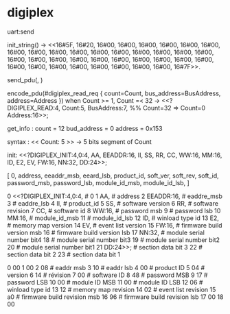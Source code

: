 # digiplex


uart:send

init_string() ->
    <<16#5F, 16#20, 16#00, 16#00, 16#00, 16#00, 16#00, 16#00, 
      16#00, 16#00, 16#00, 16#00, 16#00, 16#00, 16#00, 16#00, 
      16#00, 16#00, 16#00, 16#00, 16#00, 16#00, 16#00, 16#00, 
      16#00, 16#00, 16#00, 16#00, 16#00, 16#00, 16#00, 16#00, 
      16#00, 16#00, 16#00, 16#00, 16#7F>>.

send_pdu(<request type>, <state>)

encode_pdu(#digiplex_read_req { count=Count,
				bus_address=BusAddress,
				address=Address }) 
  when Count >= 1, Count =< 32 ->
    <<?DIGIPLEX_READ:4,
      Count:5, BusAddress:7,  %% Count=32 => Count=0
      Address:16>>;

get_info : 
    count = 12
    bud_address = 0
    address = 0x153

syntax :
    << Count: 5 >> -> 5 bits segment of Count

init:
  <<?DIGIPLEX_INIT:4,0:4, AA, EEADDR:16, II, SS, RR, CC, WW:16, MM:16, ID, E2, EV, FW:16, NN:32, DD:24>>;

  [ 0, address, eeaddr_msb, eeard_lsb, product_id, soft_ver, soft_rev, soft_id, password_msb, password_lsb, module_id_msb, module_id_lsb, ]

  0  <<?DIGIPLEX_INIT:4,0:4, # 0
  1  AA,                     # address
  2  EEADDR:16,              # eaddre_msb
  3                          # eaddre_lsb
  4  II,                     # product_id
  5  SS,                     # software version
  6  RR,                     # software revision
  7  CC,                     # software id
  8  WW:16,                  # password msb
  9                          # password lsb
  10  MM:16,                  # module_id_msb
  11                          # module_id_lsb
  12  ID,                     # winload type id
  13  E2,                     # memory map version
  14  EV,                     # event list version
  15  FW:16,                  # firmware build version msb
  16                          # firmware build version lsb
  17  NN:32,                  # module serial number bit4
  18                          # module serial number bit3
  19                          # module serial number bit2
  20                          # module serial number bit1
  21  DD:24>>;                # section data bit 3
  22                          # section data bit 2
  23                          # section data bit 1

0  00 
1  00 
2  08 # eaddr msb
3  10 # eaddr lsb
4  00 # product ID
5  04 # version 
6  14 # révision
7  00 # software ID
8  48 # password MSB
9  17 # password LSB
10 00 # module ID MSB
11 00 # module ID LSB
12 06 # winload type id
13 12 # memory map revision
14 02 # event list revision
15 a0 # firmware build revision msb
16 96 # firmware build revision lsb
17 00 
18 00 
